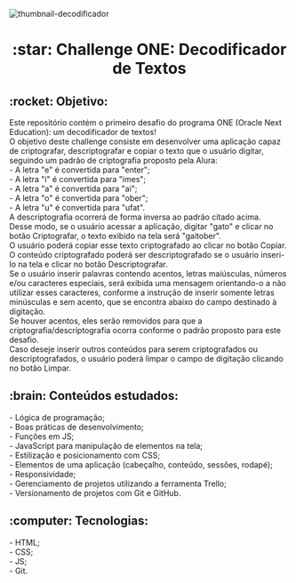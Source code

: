 ![thumbnail-decodificador](https://github.com/leticia-ecastro/one-challenge-decodificador/assets/107160518/41af2383-7346-4bf0-a764-f832f14d032b)

<h1 align="center">:star: Challenge ONE: Decodificador de Textos</h1>
<p align="justify"> <h2>:rocket: Objetivo:</h2>
<p>Este repositório contém o primeiro desafio do programa ONE (Oracle Next Education): um decodificador de textos!<br/>
O objetivo deste challenge consiste em desenvolver uma aplicação capaz de criptografar, descriptografar e copiar o texto que o usuário digitar, seguindo um padrão de criptografia proposto pela Alura:<br/>
- A letra "e" é convertida para "enter";<br/>
- A letra "i" é convertida para "imes";<br/>
- A letra "a" é convertida para "ai";<br/>
- A letra "o" é convertida para "ober";<br/>
- A letra "u" é convertida para "ufat".<br/>
A descriptografia ocorrerá de forma inversa ao padrão citado acima.<br/>
Desse modo, se o usuário acessar a aplicação, digitar "gato" e clicar no botão Criptografar, o texto exibido na tela será "gaitober".<br/>
O usuário poderá copiar esse texto criptografado ao clicar no botão Copiar.<br/>
O conteúdo criptografado poderá ser descriptografado se o usuário inseri-lo na tela e clicar no botão Descriptografar.<br/>
Se o usuário inserir palavras contendo acentos, letras maiúsculas, números e/ou caracteres especiais, será exibida uma mensagem orientando-o a não utilizar esses caracteres, conforme a instrução de inserir somente letras minúsculas e sem acento, que se encontra abaixo do campo destinado à digitação.<br/>
Se houver acentos, eles serão removidos para que a criptografia/descriptografia ocorra conforme o padrão proposto para este desafio.<br/>
Caso deseje inserir outros conteúdos para serem criptografados ou descriptografados, o usuário poderá limpar o campo de digitação clicando no botão Limpar.<br/>

<h2>:brain: Conteúdos estudados:</h2>
- Lógica de programação;<br/>
- Boas práticas de desenvolvimento;<br/>
- Funções em JS;<br/>
- JavaScript para manipulação de elementos na tela;<br/>
- Estilização e posicionamento com CSS;<br/>
- Elementos de uma aplicação (cabeçalho, conteúdo, sessões, rodapé);<br/>
- Responsividade;<br/>
- Gerenciamento de projetos utilizando a ferramenta Trello;<br/>
- Versionamento de projetos com Git e GitHub.<br/>

<h2>:computer: Tecnologias:</h2>
- HTML;<br/>
- CSS;<br/>
- JS;<br/>
- Git.<br/>

